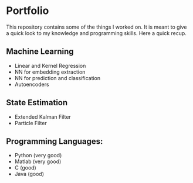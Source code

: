 # Portfolio

This repository contains some of the things I worked on. It is meant to give a quick look to my knowledge and programming skills.
Here a quick recup.

## Machine Learning
- Linear and Kernel Regression
- NN for embedding extraction
- NN for prediction and classification
- Autoencoders

## State Estimation
- Extended Kalman Filter
- Particle Filter

## Programming Languages:
- Python (very good)
- Matlab (very good)
- C (good)
- Java (good)
